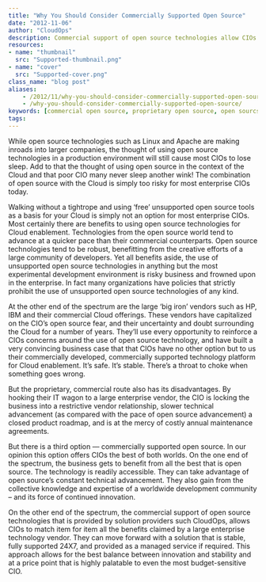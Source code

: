 ```yaml
---
title: "Why You Should Consider Commercially Supported Open Source"
date: "2012-11-06"
author: "CloudOps"
description: Commercial support of open source technologies allow CIOs to match item for item all the benefits claimed by large enterprise technology vendors.
resources:
- name: "thumbnail"
  src: "Supported-thumbnail.png"
- name: "cover"
  src: "Supported-cover.png"
class_name: "blog post"
aliases:
    - /2012/11/why-you-should-consider-commercially-supported-open-source/
    - /why-you-should-consider-commercially-supported-open-source/
keywords: [commercial open source, proprietary open source, open sourcs vs commercial, open source vs proprietary]
tags:
---
```


<p>While open source technologies such as Linux and Apache are making inroads into larger companies, the thought of using open source technologies in a production environment will still cause most CIOs to lose sleep. Add to that the thought of using open source in the context of the Cloud and that poor CIO many never sleep another wink! The combination of open source with the Cloud is simply too risky for most enterprise CIOs today.</p><p>Walking without a tightrope and using ‘free’ unsupported open source tools as a basis for your Cloud is simply not an option for most enterprise CIOs. Most certainly there are benefits to using open source technologies for Cloud enablement. Technologies from the open source world tend to advance at a quicker pace than their commercial counterparts. Open source technologies tend to be robust, benefitting from the creative efforts of a large community of developers. Yet all benefits aside, the use of unsupported open source technologies in anything but the most experimental development environment is risky business and frowned upon in the enterprise. In fact many organizations have policies that strictly prohibit the use of unsupported open source technologies of any kind.</p><p>At the other end of the spectrum are the large ‘big iron’ vendors such as HP, IBM and their commercial Cloud offerings. These vendors have capitalized on the CIO’s open source fear, and their uncertainty and doubt surrounding the Cloud for a number of years. They’ll use every opportunity to reinforce a CIOs concerns around the use of open source technology, and have built a very convincing business case that that CIOs have no other option but to us their commercially developed, commercially supported technology platform for Cloud enablement. It’s safe. It’s stable. There’s a throat to choke when something goes wrong.</p><p>But the proprietary, commercial route also has its disadvantages. By hooking their IT wagon to a large enterprise vendor, the CIO is locking the business into a restrictive vendor relationship, slower technical advancement (as compared with the pace of open source advancement) a closed product roadmap, and is at the mercy of costly annual maintenance agreements.</p><p>But there is a third option — commercially supported open source. In our opinion this option offers CIOs the best of both worlds. On the one end of the spectrum, the business gets to benefit from all the best that is open source. The technology is readily accessible. They can take advantage of open source’s constant technical advancement. They also gain from the collective knowledge and expertise of a worldwide development community – and its force of continued innovation.</p><p>On the other end of the spectrum, the commercial support of open source technologies that is provided by solution providers such CloudOps, allows CIOs to match item for item all the benefits claimed by a large enterprise technology vendor. They can move forward with a solution that is stable, fully supported 24X7, and provided as a managed service if required. This approach allows for the best balance between innovation and stability and at a price point that is highly palatable to even the most budget-sensitive CIO.</p>